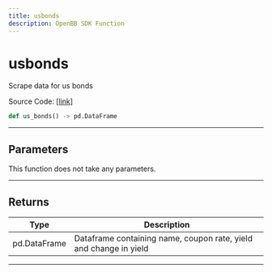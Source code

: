 ```yaml
---
title: usbonds
description: OpenBB SDK Function
---
```


# usbonds

Scrape data for us bonds

Source Code: [[link](https://github.com/OpenBB-finance/OpenBBTerminal/tree/main/openbb_terminal/economy/wsj_model.py#L161)]

```python
def us_bonds() -> pd.DataFrame
```
---
## Parameters

This function does not take any parameters.

---
## Returns

| Type | Description |
| ---- | ----------- |
| pd.DataFrame | Dataframe containing name, coupon rate, yield and change in yield |

---
